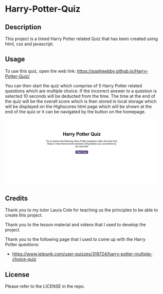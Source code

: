 # Harry-Potter-Quiz
## Description

This project is a timed Harry Potter related Quiz that has been created using html, css and javascript. 

## Usage

To use this quiz, open the web link:
https://sophieebby.github.io/Harry-Potter-Quiz/

You can then start the quiz which comprise of 5 Harry Potter related questions which are multiple choice. If the incorrect answer to a question is selected 10 seconds will be deducted from the time. The time at the end of the quiz will be the overall score which is then stored in local storage which will be displayed on the Highscores html page which will be shown at the end of the quiz or it can be navigated by the button on the homepage. 

![Screenshot of Harry Potter Quiz Homepage](https://github.com/SophieEbby/Harry-Potter-Quiz/blob/main/assets/images/HarryPotterQuizScreenshot.png)


## Credits

Thank you to my tutor Laura Cole for teaching us the principles to be able to create this project. 

Thank you to the lesson material and videos that I used to develop the project. 

Thank you to the following page that I used to come up with the Harry Potter questions:
- https://www.jetpunk.com/user-quizzes/319724/harry-potter-multiple-choice-quiz



## License

Please refer to the LICENSE in the repo.
